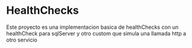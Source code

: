 # HealthChecks
Este proyecto es una implementacion basica de healthChecks con un healthCheck para sqlServer y otro custom que simula una llamada http a otro servicio

